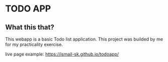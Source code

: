 # TODO APP
## What this that?
This webapp is a basic Todo list application. 
This project was builded by me for my practicality exercise.

live page example:
https://ismail-sk.github.io/todoapp/
